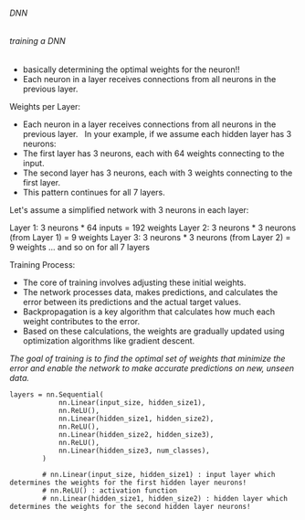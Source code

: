 ###### DNN



###### training a DNN
- basically determining the optimal weights for the neuron!!
- Each neuron in a layer receives connections from all neurons in the previous layer.

Weights per Layer:

- Each neuron in a layer receives connections from all neurons in the previous layer.   
In your example, if we assume each hidden layer has 3 neurons:
- The first layer has 3 neurons, each with 64 weights connecting to the input.
- The second layer has 3 neurons, each with 3 weights connecting to the first layer.
- This pattern continues for all 7 layers.

Let's assume a simplified network with 3 neurons in each layer:

Layer 1: 3 neurons * 64 inputs = 192 weights
Layer 2: 3 neurons * 3 neurons (from Layer 1) = 9 weights
Layer 3: 3 neurons * 3 neurons (from Layer 2) = 9 weights
... and so on for all 7 layers


Training Process:

- The core of training involves adjusting these initial weights.   
- The network processes data, makes predictions, and calculates the error between its predictions and the actual target values.   
- Backpropagation is a key algorithm that calculates how much each weight contributes to the error.   
- Based on these calculations, the weights are gradually updated using optimization algorithms like gradient descent.

*The goal of training is to find the optimal set of weights that minimize the error and enable the network to make accurate predictions on new, unseen data.*

```
layers = nn.Sequential(
            nn.Linear(input_size, hidden_size1),
            nn.ReLU(),
            nn.Linear(hidden_size1, hidden_size2),
            nn.ReLU(),
            nn.Linear(hidden_size2, hidden_size3),
            nn.ReLU(),
            nn.Linear(hidden_size3, num_classes),
        )

        # nn.Linear(input_size, hidden_size1) : input layer which determines the weights for the first hidden layer neurons!
        # nn.ReLU() : activation function
        # nn.Linear(hidden_size1, hidden_size2) : hidden layer which determines the weights for the second hidden layer neurons!

```